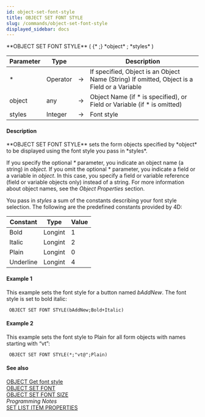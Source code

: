 ```yaml
---
id: object-set-font-style
title: OBJECT SET FONT STYLE
slug: /commands/object-set-font-style
displayed_sidebar: docs
---
```


<!--REF #_command_.OBJECT SET FONT STYLE.Syntax-->**OBJECT SET FONT STYLE** ( {* ;} *object* ; *styles* )<!-- END REF-->
<!--REF #_command_.OBJECT SET FONT STYLE.Params-->
| Parameter | Type |  | Description |
| --- | --- | --- | --- |
| * | Operator | &srarr; | If specified, Object is an Object Name (String) If omitted, Object is a Field or a Variable |
| object | any | &srarr; | Object Name (if * is specified), or Field or Variable (if * is omitted) |
| styles | Integer | &srarr; | Font style |

<!-- END REF-->

#### Description 

<!--REF #_command_.OBJECT SET FONT STYLE.Summary-->**OBJECT SET FONT STYLE** sets the form objects specified by *object* to be displayed using the font style you pass in *styles*.<!-- END REF-->

If you specify the optional *\** parameter, you indicate an object name (a string) in *object*. If you omit the optional \* parameter, you indicate a field or a variable in *object*. In this case, you specify a field or variable reference (field or variable objects only) instead of a string. For more information about object names, see the *Object Properties* section.

You pass in *styles* a sum of the constants describing your font style selection. The following are the predefined constants provided by 4D:

| Constant  | Type    | Value |
| --------- | ------- | ----- |
| Bold      | Longint | 1     |
| Italic    | Longint | 2     |
| Plain     | Longint | 0     |
| Underline | Longint | 4     |

  
#### Example 1 

This example sets the font style for a button named *bAddNew*. The font style is set to bold italic: 

```4d
 OBJECT SET FONT STYLE(bAddNew;Bold+Italic)
```

#### Example 2 

This example sets the font style to Plain for all form objects with names starting with “vt”: 

```4d
 OBJECT SET FONT STYLE(*;"vt@";Plain)
```

#### See also 

[OBJECT Get font style](object-get-font-style.md)  
[OBJECT SET FONT](object-set-font.md)  
[OBJECT SET FONT SIZE](object-set-font-size.md)  
*Programming Notes*  
[SET LIST ITEM PROPERTIES](set-list-item-properties.md)  